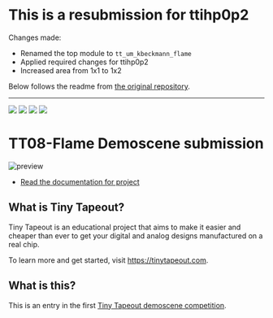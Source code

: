 # This is a resubmission for ttihp0p2

Changes made:

- Renamed the top module to `tt_um_kbeckmann_flame`
- Applied required changes for ttihp0p2
- Increased area from 1x1 to 1x2

Below follows the readme from [the original repository](https://github.com/kbeckmann/tt08-flame).

-------------


![](../../workflows/gds/badge.svg) ![](../../workflows/docs/badge.svg) ![](../../workflows/test/badge.svg) ![](../../workflows/fpga/badge.svg)

# TT08-Flame Demoscene submission

![preview](./docs/preview.jpg)

- [Read the documentation for project](docs/info.md)

## What is Tiny Tapeout?

Tiny Tapeout is an educational project that aims to make it easier and cheaper than ever to get your digital and analog designs manufactured on a real chip.

To learn more and get started, visit https://tinytapeout.com.

## What is this?

This is an entry in the first [Tiny
Tapeout demoscene competition](https://tinytapeout.com/competitions/demoscene/).